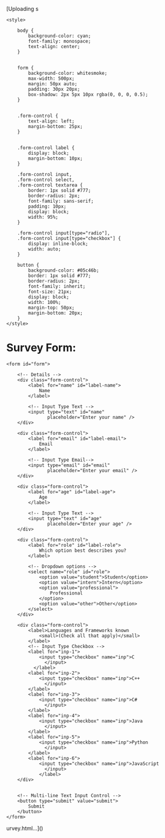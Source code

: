 [Uploading s<!DOCTYPE html>
<html lang="en">

<head>
    <meta charset="UTF-8">
    <meta http-equiv="X-UA-Compatible" 
          content="IE=edge">
    <meta name="viewport" 
          content="width=device-width, initial-scale=1.0">
    <title>
        Its survey time!
    </title>

    <style>
        
        body {
            background-color: cyan;
            font-family: monospace;
            text-align: center;
        }

        
        form {
            background-color: whitesmoke;
            max-width: 500px;
            margin: 50px auto;
            padding: 30px 20px;
            box-shadow: 2px 5px 10px rgba(0, 0, 0, 0.5);
        }

        
        .form-control {
            text-align: left;
            margin-bottom: 25px;
        }

    
        .form-control label {
            display: block;
            margin-bottom: 10px;
        }

        .form-control input,
        .form-control select,
        .form-control textarea {
            border: 1px solid #777;
            border-radius: 2px;
            font-family: sans-serif;
            padding: 10px;
            display: block;
            width: 95%;
        }

        .form-control input[type="radio"],
        .form-control input[type="checkbox"] {
            display: inline-block;
            width: auto;
        }

        button {
            background-color: #05c46b;
            border: 1px solid #777;
            border-radius: 2px;
            font-family: inherit;
            font-size: 21px;
            display: block;
            width: 100%;
            margin-top: 50px;
            margin-bottom: 20px;
        }
    </style>
</head>

<body>
    <h1>Survey Form:</h1>

    
    <form id="form">

        <!-- Details -->
        <div class="form-control">
            <label for="name" id="label-name">
                Name
            </label>

            <!-- Input Type Text -->
            <input type="text" id="name" 
                   placeholder="Enter your name" />
        </div>

        <div class="form-control">
            <label for="email" id="label-email">
                Email
            </label>

            <!-- Input Type Email-->
            <input type="email" id="email" 
                   placeholder="Enter your email" />
        </div>

        <div class="form-control">
            <label for="age" id="label-age">
                Age
            </label>

            <!-- Input Type Text -->
            <input type="text" id="age" 
                   placeholder="Enter your age" />
        </div>

        <div class="form-control">
            <label for="role" id="label-role">
                Which option best describes you?
            </label>

            <!-- Dropdown options -->
            <select name="role" id="role">
                <option value="student">Student</option>
                <option value="intern">Intern</option>
                <option value="professional">
                    Professional
                </option>
                <option value="other">Other</option>
            </select>
        </div>

        <div class="form-control">
            <label>Languages and Frameworks known
                <small>(Check all that apply)</small>
            </label>
            <!-- Input Type Checkbox -->
            <label for="inp-1">
                <input type="checkbox" name="inp">C
                  </input>
              </label>
            <label for="inp-2">
                <input type="checkbox" name="inp">C++
                  </input>
            </label>
            <label for="inp-3">
                <input type="checkbox" name="inp">C#
                  </input>
            </label>
            <label for="inp-4">
                <input type="checkbox" name="inp">Java
                  </input>
            </label>
            <label for="inp-5">
                <input type="checkbox" name="inp">Python
                  </input>
            </label>
            <label for="inp-6">
                <input type="checkbox" name="inp">JavaScript
                  </input>
                </label>
        </div>

        
        <!-- Multi-line Text Input Control -->
        <button type="submit" value="submit">
            Submit
        </button>
    </form>
</body>

</html>
urvey.html…]()
